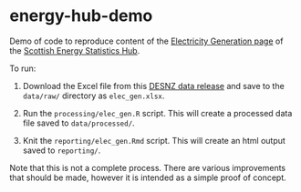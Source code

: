 # energy-hub-demo

Demo of code to reproduce content of the [Electricity Generation page](https://scotland.shinyapps.io/Energy/?Section=RenLowCarbon&Subsection=RenElec&Chart=ElecGen) of the [Scottish Energy Statistics Hub](https://scotland.shinyapps.io/Energy).

To run: 

1. Download the Excel file from this [DESNZ data release](https://www.gov.uk/government/statistics/energy-trends-december-2024-special-feature-article-electricity-generation-and-supply-in-scotland-wales-northern-ireland-and-england-2019-to-20) and save to the `data/raw/` directory as `elec_gen.xlsx`.

2. Run the `processing/elec_gen.R` script. This will create a processed data file saved to `data/processed/`. 

3. Knit the `reporting/elec_gen.Rmd` script. This will create an html output saved to `reporting/`.

Note that this is not a complete process. There are various improvements that should be made, however it is intended as a simple proof of concept.